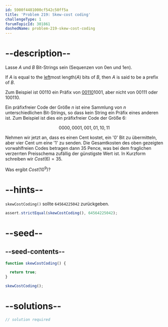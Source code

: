 ```yaml
---
id: 5900f4481000cf542c50ff5a
title: 'Problem 219: Skew-cost coding'
challengeType: 1
forumTopicId: 301861
dashedName: problem-219-skew-cost-coding
---
```


# --description--

Lasse $A$ und $B$ Bit-Strings sein (Sequenzen von 0en und 1en).

If $A$ is equal to the <u>left</u>most length($A$) bits of $B$, then $A$ is said to be a prefix of $B$.

Zum Beispiel ist 00110 ein Präfix von <u>00110</u>1001, aber nicht von 00111 oder 100110.

Ein präfixfreier Code der Größe $n$ ist eine Sammlung von $n$ unterschiedlichen Bit-Strings, so dass kein String ein Präfix eines anderen ist. Zum Beispiel ist dies ein präfixfreier Code der Größe 6:

$$0000, 0001, 001, 01, 10, 11$$

Nehmen wir jetzt an, dass es einen Cent kostet, ein '0' Bit zu übermitteln, aber vier Cent um eine '1' zu senden. Die Gesamtkosten des oben gezeigten vorwahlfreien Codes betragen dann 35 Pence, was bei dem fraglichen verzerrten Preisschema zufällig der günstigste Wert ist. In Kurzform schreiben wir $Cost(6) = 35$.

Was ergibt $Cost(10^9)$?

# --hints--

`skewCostCoding()` sollte `64564225042` zurückgeben.

```js
assert.strictEqual(skewCostCoding(), 64564225042);
```

# --seed--

## --seed-contents--

```js
function skewCostCoding() {

  return true;
}

skewCostCoding();
```

# --solutions--

```js
// solution required
```
